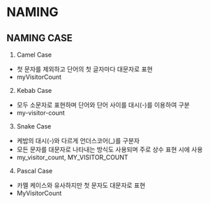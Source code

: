 # NAMING

## NAMING CASE

1. Camel Case
- 첫 문자를 제외하고 단어의 첫 글자마다 대문자로 표현
- myVisitorCount

2. Kebab Case
- 모두 소문자로 표현하며 단어와 단어 사이를 대시(-)를 이용하여 구분
- my-visitor-count

3. Snake Case
- 케밥의 대시(-)와 다르게 언더스코어(_)를 구분자
- 모든 문자를 대문자로 나타내는 방식도 사용되며 주로 상수 표현 시에 사용
- my_visitor_count, MY_VISITOR_COUNT

4. Pascal Case
- 카멜 케이스와 유사하지만 첫 문자도 대문자로 표현
- MyVisitorCount
